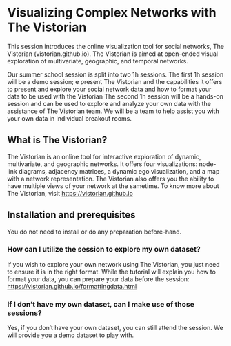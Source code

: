 # Visualizing Complex Networks  with The Vistorian


This session introduces the online visualization tool for social networks, The Vistorian (vistorian.github.io). The Vistorian is aimed at open-ended visual exploration of multivariate, geographic, and temporal networks. 

Our summer school session is split into two 1h sessions. The first 1h session will be a demo session; e present The Vistorian and the capabilities it offers to present and explore your social network data and how to format your data to be used with the Vistorian The second 1h session will be a hands-on session and can be used to explore and analyze your own data with the assistance of The Vistorian team. We will be a team to help assist you with your own data in individual breakout rooms.


## What is The Vistorian?

The Vistorian is an online tool for interactive exploration of dynamic, multivariate, and geographic networks. 
It offers four visualizations: node-link diagrams, adjacency matrices, a dynamic ego visualization, and a map with a network representation.
The Vistorian also offers you the ability to have multiple views of your network at the sametime. 
To know more about The Vistorian, visit
 https://vistorian.github.io  

## Installation and prerequisites

You do not need to install or do any preparation before-hand.

### How can I utilize the session to explore my own dataset?
If you wish to explore your own network using The Vistorian, you just need to ensure it is in the right format. While the tutorial will explain you how to format your data, you can prepare your data before the session:  https://vistorian.github.io/formattingdata.html 

### If I don’t have my own dataset, can I make use of those sessions?
Yes, if you don’t have your own dataset, you can still attend the session. We will provide you a demo dataset to play with.
